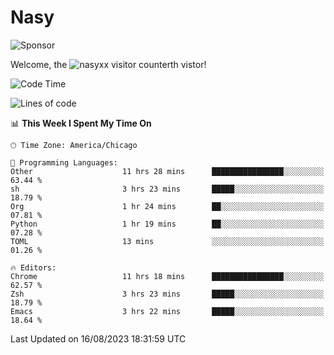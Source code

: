 # Nasy

<!--
<p align="center">
<img height="200" src="https://github-readme-stats.vercel.app/api?username=nasyxx&count_private=true&show_icons=true&theme=dracula&include_all_commits=true"/>
<img height="200" src="https://github-readme-stats.vercel.app/api/top-langs/?username=nasyxx&theme=dracula&hide=html,jupyter+notebook&count_private=true&show_icons=true"/>
</p>

  
----------------
-->

![Sponsor](https://img.shields.io/static/v1.svg?label=Sponsor&message=%E2%9D%A4&logo=GitHub&style=flat&color=pink)
 
Welcome, the ![nasyxx visitor counter](https://count.getloli.com/get/@nasyxx?theme=rule34)th vistor!
 
<!--START_SECTION:waka-->
![Code Time](http://img.shields.io/badge/Code%20Time-3%2C647%20hrs%209%20mins-blue)

![Lines of code](https://img.shields.io/badge/From%20Hello%20World%20I%27ve%20Written-6.3%20million%20lines%20of%20code-blue)

📊 **This Week I Spent My Time On** 

```text
🕑︎ Time Zone: America/Chicago

💬 Programming Languages: 
Other                    11 hrs 28 mins      ████████████████░░░░░░░░░   63.44 % 
sh                       3 hrs 23 mins       █████░░░░░░░░░░░░░░░░░░░░   18.79 % 
Org                      1 hr 24 mins        ██░░░░░░░░░░░░░░░░░░░░░░░   07.81 % 
Python                   1 hr 19 mins        ██░░░░░░░░░░░░░░░░░░░░░░░   07.28 % 
TOML                     13 mins             ░░░░░░░░░░░░░░░░░░░░░░░░░   01.26 % 

🔥 Editors: 
Chrome                   11 hrs 18 mins      ████████████████░░░░░░░░░   62.57 % 
Zsh                      3 hrs 23 mins       █████░░░░░░░░░░░░░░░░░░░░   18.79 % 
Emacs                    3 hrs 22 mins       █████░░░░░░░░░░░░░░░░░░░░   18.64 % 
```


 Last Updated on 16/08/2023 18:31:59 UTC
<!--END_SECTION:waka-->

<!-- ![visitors](https://visitor-badge.laobi.icu/badge?page_id=nasyxx.nasyxx) -->
